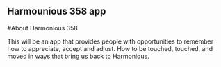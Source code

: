 Harmounious 358 app
---

#About Harmonious 358

This will be an app that provides people with opportunities to remember how to appreciate, accept and adjust. How to be touched, touched, and moved in ways that bring us back to Harmonious.

